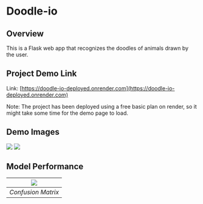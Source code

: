 # Doodle-io

## Overview
This is a Flask web app that recognizes the doodles of animals drawn by the user.

## Project Demo Link
Link: [https://doodle-io-deployed.onrender.com](https://doodle-io-deployed.onrender.com)

Note: The project has been deployed using a free basic plan on render, so it might take some time for the demo page to load.
## Demo Images
 [![](https://imgur.com/eY8dlgi.png)](https://github.com/Namit-Joshi/Doodle-io-deployed) 
 [![](https://imgur.com/P5d3IU2.png)](https://github.com/Namit-Joshi/Doodle-io-deployed) 

## Model Performance
| [![](https://i.imgur.com/Gfersaw.png)](https://github.com/Namit-Joshi/Doodle-io-deployed) |
|:--:| 
| *Confusion Matrix* |
